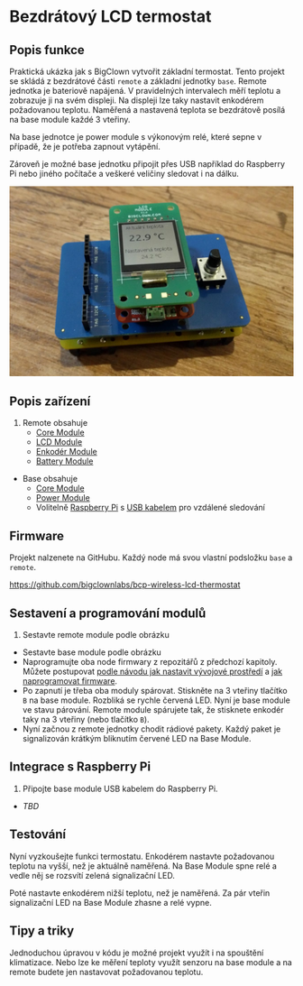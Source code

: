 

# Bezdrátový LCD termostat

<!-- toc -->

## Popis funkce

Praktická ukázka jak s BigClown vytvořit základní termostat.
Tento projekt se skládá z bezdrátové části `remote` a základní jednotky `base`.
Remote jednotka je bateriově napájená.
V pravidelných intervalech měří teplotu a zobrazuje ji na svém displeji.
Na displeji lze taky nastavit enkodérem požadovanou teplotu.
Naměřená a nastavená teplota se bezdrátově posílá na base module každé 3 vteřiny.

Na base jednotce je power module s výkonovým relé, které sepne v případě, že je potřeba zapnout vytápění.

Zároveň je možné base jednotku připojit přes USB například do Raspberry Pi nebo jiného počítače a veškeré veličiny sledovat i na dálku.

![Remote node](images\bcp-wireless-lcd-thermostat\placeholder.jpg)


## Popis zařízení


1. Remote obsahuje
    * [Core Module](https://obchod.bigclown.cz/products/core-module)
    * [LCD Module](https://obchod.bigclown.cz/collections/moduly)
    * [Enkodér Module](https://obchod.bigclown.cz/collections/moduly)
    * [Battery Module](https://obchod.bigclown.cz/products/battery-module)

* Base obsahuje
    * [Core Module](https://obchod.bigclown.cz/products/core-module)
    * [Power Module](https://obchod.bigclown.cz/products/power-module)
    * Volitelně [Raspberry Pi](https://obchod.bigclown.cz/products/raspberry-pi-3-set) s [USB kabelem](https://obchod.bigclown.cz/products/usb2-0-cable-am-b-micro-0-6m) pro vzdálené sledování


## Firmware


Projekt nalzenete na GitHubu. Každý node má svou vlastní podsložku `base` a `remote`.

https://github.com/bigclownlabs/bcp-wireless-lcd-thermostat


## Sestavení a programování modulů


1. Sestavte remote module podle obrázku
* Sestavte base module podle obrázku
* Naprogramujte oba node firmwary z repozitářů z předchozí kapitoly. Můžete postupovat [podle návodu jak nastavit vývojové prostředí](core-module-setup.md) a [jak naprogramovat firmware](core-module-flashing.md).
* Po zapnutí je třeba oba moduly spárovat. Stiskněte na 3 vteřiny tlačítko `B` na base module. Rozbliká se rychle červená LED. Nyní je base module ve stavu párování. Remote module spárujete tak, že stisknete enkodér taky na 3 vteřiny (nebo tlačítko `B`).
* Nyní začnou z remote jednotky chodit rádiové pakety. Každý paket je signalizován krátkým bliknutím červené LED na Base Module.


## Integrace s Raspberry Pi


1. Připojte base module USB kabelem do Raspberry Pi.
* *TBD*


## Testování


Nyní vyzkoušejte funkci termostatu.
Enkodérem nastavte požadovanou teplotu na vyšší, než je aktuálně naměřená.
Na Base Module spne relé a vedle něj se rozsvítí zelená signalizační LED.

Poté nastavte enkodérem nižší teplotu, než je naměřená. Za pár vteřin signalizační LED na Base Module zhasne a relé vypne.


## Tipy a triky


Jednoduchou úpravou v kódu je možné projekt využít i na spouštění klimatizace. Nebo lze ke měření teploty využít senzoru na base module a na remote budete jen nastavovat požadovanou teplotu.
